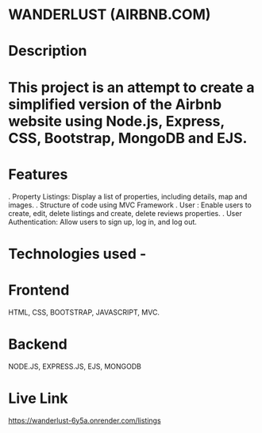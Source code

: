 # WANDERLUST (AIRBNB.COM)
# Description
# This project is an attempt to create a simplified version of the Airbnb website using Node.js, Express, CSS, Bootstrap, MongoDB and EJS.
# Features
. Property Listings: Display a list of properties, including details, map and images.
. Structure of code using MVC Framework
. User : Enable users to create, edit, delete listings and create, delete reviews properties.
. User Authentication: Allow users to sign up, log in, and log out.
# Technologies used -
# Frontend
HTML, CSS, BOOTSTRAP, JAVASCRIPT, MVC.

# Backend
NODE.JS, EXPRESS.JS, EJS, MONGODB
# Live Link
https://wanderlust-6y5a.onrender.com/listings
